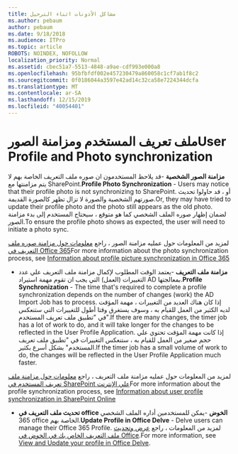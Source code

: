 ```yaml
---
title: مشاكل الأذونات اثناء الترحيل
ms.author: pebaum
author: pebaum
ms.date: 9/18/2018
ms.audience: ITPro
ms.topic: article
ROBOTS: NOINDEX, NOFOLLOW
localization_priority: Normal
ms.assetid: cbec51a7-5513-4848-a9ae-cdf993e000a8
ms.openlocfilehash: 95bfbfdf002e457230479a860058c1cf7ab1f8c2
ms.sourcegitcommit: 0f0186044a3597e42ad14c32ca58e7224344dcfa
ms.translationtype: MT
ms.contentlocale: ar-SA
ms.lasthandoff: 12/15/2019
ms.locfileid: "40054401"
---
```

# <a name="user-profile-and-photo-synchronization"></a><span data-ttu-id="18ae8-102">ملف تعريف المستخدم ومزامنة الصور</span><span class="sxs-lookup"><span data-stu-id="18ae8-102">User Profile and Photo synchronization</span></span>

 <span data-ttu-id="18ae8-103">**مزامنة الصور الشخصية** -قد يلاحظ المستخدمون ان صوره ملف التعريف الخاصة بهم لا يتم مزامنتها مع SharePoint.</span><span class="sxs-lookup"><span data-stu-id="18ae8-103">**Profile Photo Synchronization** - Users may notice that their profile photo is not synchronizing to SharePoint.</span></span> <span data-ttu-id="18ae8-104">أو ، قد حاولوا تحديث صورتهم الشخصية والصورة لا تزال تظهر كالصورة القديمة.</span><span class="sxs-lookup"><span data-stu-id="18ae8-104">Or, they may have tried to update their profile photo and the photo still appears as the old photo.</span></span> <span data-ttu-id="18ae8-105">لضمان إظهار صوره الملف الشخصي كما هو متوقع ، سيحتاج المستخدم إلى بدء مزامنة الصور.</span><span class="sxs-lookup"><span data-stu-id="18ae8-105">To ensure the profile photo shows as expected, the user will need to initiate a photo sync.</span></span> 
  
<span data-ttu-id="18ae8-106">لمزيد من المعلومات حول عمليه مزامنة الصور ، راجع [معلومات حول مزامنة صوره ملف التعريف في Office 365](https://go.microsoft.com/fwlink/?linkid=2022634)</span><span class="sxs-lookup"><span data-stu-id="18ae8-106">For more information about the photo synchronization process, see [Information about profile picture synchronization in Office 365](https://go.microsoft.com/fwlink/?linkid=2022634)</span></span>
  
- <span data-ttu-id="18ae8-107">**مزامنة ملف التعريف** -يعتمد الوقت المطلوب لإكمال مزامنة ملف التعريف علي عدد التغييرات (العمل) التي يجب ان تقوم مهمة استيراد AD بمعالجتها.</span><span class="sxs-lookup"><span data-stu-id="18ae8-107">**Profile Synchronization** - The time that's required to complete a profile synchronization depends on the number of changes (work) the AD Import Job has to process.</span></span> <span data-ttu-id="18ae8-108">إذا كان هناك العديد من التغييرات ، مهمة المؤقت لديه الكثير من العمل للقيام به ، وسوف يستغرق وقتا أطول للتغييرات التي ستنعكس في "تطبيق ملف تعريف المستخدم".</span><span class="sxs-lookup"><span data-stu-id="18ae8-108">If there are many changes, the timer job has a lot of work to do, and it will take longer for the changes to be reflected in the User Profile Application.</span></span> <span data-ttu-id="18ae8-109">إذا كانت مهمة المؤقت تحتوي علي حجم صغير من العمل للقيام به ، ستنعكس التغييرات في "تطبيق ملف تعريف المستخدم" بشكل أسرع بكثير.</span><span class="sxs-lookup"><span data-stu-id="18ae8-109">If the timer job has a small volume of work to do, the changes will be reflected in the User Profile Application much faster.</span></span> 
  
<span data-ttu-id="18ae8-110">لمزيد من المعلومات حول عمليه مزامنة ملف التعريف ، راجع [معلومات حول مزامنة ملف تعريف المستخدم في SharePoint علي الإنترنت](https://go.microsoft.com/fwlink/?linkid=2022639)</span><span class="sxs-lookup"><span data-stu-id="18ae8-110">For more information about the profile synchronization process, see [Information about user profile synchronization in SharePoint Online](https://go.microsoft.com/fwlink/?linkid=2022639)</span></span>
    
- <span data-ttu-id="18ae8-111">**تحديث ملف التعريف في office الخوض** -يمكن للمستخدمين أداره الملف الشخصي 365 office الخاصة بهم.</span><span class="sxs-lookup"><span data-stu-id="18ae8-111">**Update Profile in Office Delve** - Delve users can manage their Office 365 Profile.</span></span> <span data-ttu-id="18ae8-112">لمزيد من المعلومات ، راجع [عرض وتحديث ملف التعريف الخاص بك في الخوض في Office](https://support.office.com/article/View-and-update-your-profile-in-Office-Delve-4e84343b-eedf-45a1-aeb9-8627ccca14ba).</span><span class="sxs-lookup"><span data-stu-id="18ae8-112">For more information, see [View and Update your profile in Office Delve](https://support.office.com/article/View-and-update-your-profile-in-Office-Delve-4e84343b-eedf-45a1-aeb9-8627ccca14ba).</span></span>
    

